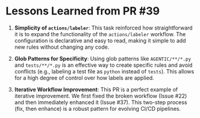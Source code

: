 # Lessons Learned from PR #39

1.  **Simplicity of `actions/labeler`**: This task reinforced how straightforward it is to expand the functionality of the `actions/labeler` workflow. The configuration is declarative and easy to read, making it simple to add new rules without changing any code.

2.  **Glob Patterns for Specificity**: Using glob patterns like `AGENTIC/**/*.py` and `tests/**/*.py` is an effective way to create specific rules and avoid conflicts (e.g., labeling a test file as `python` instead of `tests`). This allows for a high degree of control over how labels are applied.

3.  **Iterative Workflow Improvement**: This PR is a perfect example of iterative improvement. We first fixed the broken workflow (Issue #22) and then immediately enhanced it (Issue #37). This two-step process (fix, then enhance) is a robust pattern for evolving CI/CD pipelines.
